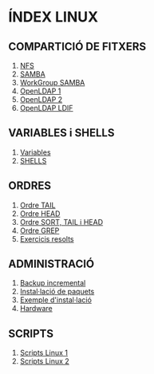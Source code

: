 # ÍNDEX LINUX

## COMPARTICIÓ DE FITXERS
1. [NFS](md/NFS.md)
2. [SAMBA](md/SAMBA.md)
3. [WorkGroup SAMBA](md/WorkGroupSAMBA.md)
4. [OpenLDAP 1](md/OpenLDAP(I).md)
5. [OpenLDAP 2](md/OpenLDAP(II).md)
6. [OpenLDAP LDIF](md/ExempleLDIF-LDAP.md) 

## VARIABLES i SHELLS
1. [Variables](md/variables.md)
2. [SHELLS](md/shells.md)
   
## ORDRES
1. [Ordre TAIL](md/tail.md)
2. [Ordre HEAD](md/head.md)
3. [Ordre SORT, TAIL i HEAD](md/sort_tail_head.md)
4. [Ordre GREP](md/grepResolts.md)
5. [Exercicis resolts](md/preguntes1.md)

## ADMINISTRACIÓ
1. [Backup incremental](md/CopiaSeguretatIncremental.md)
2. [Instal·lació de paquets](md/instalPaquets.md)
3. [Exemple d'instal·lació](md/instalRStudio.md)
4. [Hardware](md/hardwareLinux.md)
   
## SCRIPTS
1. [Scripts Linux 1](md/repasExercicisScripts.md)
2. [Scripts Linux 2](md/repasExercicisScriptsII.md)

 
